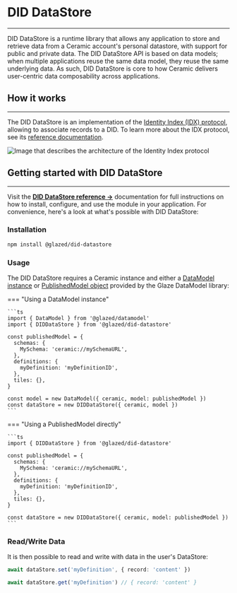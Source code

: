 # **DID DataStore**

---

DID DataStore is a runtime library that allows any application to store and retrieve data from a Ceramic account's personal datastore, with support for public and private data. The DID DataStore API is based on data models; when multiple applications reuse the same data model, they reuse the same underlying data. As such, DID DataStore is core to how Ceramic delivers user-centric data composability across applications.

## **How it works**

---
The DID DataStore is an implementation of the [Identity Index (IDX) protocol](https://github.com/ceramicnetwork/CIP/blob/main/CIPs/CIP-11/CIP-11.md), allowing to associate records to a DID. To learn more about the IDX protocol, see its [reference documentation]().

![Image that describes the architecture of the Identity Index protocol](../../images/idx-architecture.png)

## **Getting started with DID DataStore**

---

Visit the [**DID DataStore reference →**](../../reference/glaze/classes/did_datastore.DIDDataStore.md) documentation for full instructions on how to install, configure, and use the module in your application. For convenience, here's a look at what's possible with DID DataStore:

### **Installation**

```sh
npm install @glazed/did-datastore
```

### **Usage**

The DID DataStore requires a Ceramic instance and either a [DataModel instance](datamodel.md#datamodel-runtime) or [PublishedModel object](datamodel.md#publishedmodel) provided by the Glaze DataModel library:

=== "Using a DataModel instance"

    ```ts
    import { DataModel } from '@glazed/datamodel'
    import { DIDDataStore } from '@glazed/did-datastore'

    const publishedModel = {
      schemas: {
        MySchema: 'ceramic://mySchemaURL',
      },
      definitions: {
        myDefinition: 'myDefinitionID',
      },
      tiles: {},
    }

    const model = new DataModel({ ceramic, model: publishedModel })
    const dataStore = new DIDDataStore({ ceramic, model })
    ```

=== "Using a PublishedModel directly"

    ```ts
    import { DIDDataStore } from '@glazed/did-datastore'

    const publishedModel = {
      schemas: {
        MySchema: 'ceramic://mySchemaURL',
      },
      definitions: {
        myDefinition: 'myDefinitionID',
      },
      tiles: {},
    }

    const dataStore = new DIDDataStore({ ceramic, model: publishedModel })
    ```

### **Read/Write Data**

It is then possible to read and write with data in the user's DataStore:

```ts
await dataStore.set('myDefinition', { record: 'content' })

await dataStore.get('myDefinition') // { record: 'content' }
```